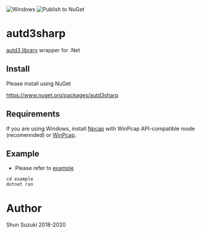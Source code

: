 ![Windows](https://github.com/shinolab/autd3sharp/workflows/Windows/badge.svg)
![Publish to NuGet](https://github.com/shinolab/autd3sharp/workflows/Publish%20to%20NuGet/badge.svg)

# autd3sharp

[autd3 library](https://github.com/shinolab/autd3-library-software) wrapper for .Net

## Install

Please install using NuGet

https://www.nuget.org/packages/autd3sharp

## Requirements

If you are using Windows, install [Npcap](https://nmap.org/npcap/) with WinPcap API-compatible mode (recomennded) or [WinPcap](https://www.winpcap.org/).

## Example

* Please refer to [example](./example)

```
cd example
dotnet run
```

# Author

Shun Suzuki 2018-2020
